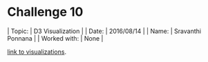 # Challenge 10

| Topic:       | D3 Visualization           |
| Date:        | 2016/08/14                 |
| Name:        | Sravanthi Ponnana          |
| Worked with: | None                       |

[link to visualizations](http://htmlpreview.github.io/?https://github.com/psravanthi/nyc16_ds8/blob/master/challenges/submissions/10-d3/sravanthi/d3_challenges.html).
